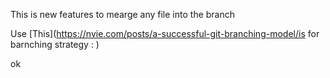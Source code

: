 This is new features to mearge any file into the branch

Use [This](https://nvie.com/posts/a-successful-git-branching-model/is for barnching strategy  : )  

ok
